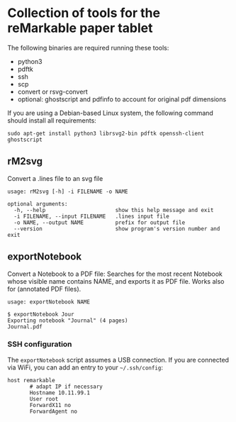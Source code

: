# Collection of tools for the reMarkable paper tablet
The following binaries are required running these tools:

 * python3
 * pdftk
 * ssh
 * scp
 * convert or rsvg-convert
 * optional: ghostscript and pdfinfo to account for original pdf dimensions

If you are using a Debian-based Linux system, the following command should
install all requirements:

	sudo apt-get install python3 librsvg2-bin pdftk openssh-client ghostscript

## rM2svg

Convert a .lines file to an svg file

    usage: rM2svg [-h] -i FILENAME -o NAME

    optional arguments:
      -h, --help                      show this help message and exit
      -i FILENAME, --input FILENAME   .lines input file
      -o NAME, --output NAME          prefix for output file
      --version                       show program's version number and exit

## exportNotebook

Convert a Notebook to a PDF file: Searches for the most recent Notebook whose
visible name contains NAME, and exports it as PDF file. Works also for
(annotated PDF files).

    usage: exportNotebook NAME

    $ exportNotebook Jour
    Exporting notebook "Journal" (4 pages)
    Journal.pdf

### SSH configuration

The `exportNotebook` script assumes a USB connection. If you are connected via
WiFi, you can add an entry to your `~/.ssh/config`:

    host remarkable
		   # adapt IP if necessary
           Hostname 10.11.99.1
           User root
           ForwardX11 no
           ForwardAgent no

